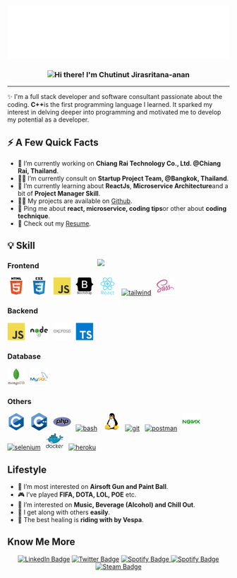 <img src="./shedkae-banner.gif"></img>

<h3 align="center"><img src = "https://raw.githubusercontent.com/MartinHeinz/MartinHeinz/master/wave.gif" width=28px>Hi there! I'm Chutinut Jirasritana-anan</h3>

---

✨ I'm a full stack developer and software consultant passionate about the coding. <b>C++</b>is the first programming language I learned. It sparked my interest in delving deeper into programming and motivated me to develop my potential as a developer.

<h2 align="left">⚡️ A Few Quick Facts</h2>
<ul>
    <li>🔭 I’m currently working on <strong>Chiang Rai Technology Co., Ltd. @Chiang Rai, Thailand</strong>. </li>
    <li>🧑‍✈️ I’m currently consult on <strong>Startup Project Team, @Bangkok, Thailand</strong>. </li>
    <li>🧐 I’m currently learning about <strong>ReactJs</strong>, <strong>Microservice Architecture</strong>and a bit of <strong>Project Manager Skill</strong>. </li>
    <li>👨‍💻 My projects are available on <a href="https://github.com/chutinut">Github</a>.</li>
    <li>💬 Ping me about <strong>react, microservice, coding tips</strong>or other about <strong>coding technique</strong>.</li>
    <li>📙 Check out my <a href="#">Resume</a>.</li>
</ul>
<h2 align="left">💡 Skill</h2>
<img align="right" width=300px src="https://media.giphy.com/media/VTtANKl0beDFQRLDTh/giphy.gif" />
<h3 align="left">Frontend</h3>
<a href="https://www.w3.org/html/" target="_blank" rel="noreferrer"><img src="https://raw.githubusercontent.com/devicons/devicon/master/icons/html5/html5-original-wordmark.svg" alt="html5" width="40" height="40"/></a>
&nbsp;
<a href="https://www.w3schools.com/css/" target="_blank" rel="noreferrer"><img src="https://raw.githubusercontent.com/devicons/devicon/master/icons/css3/css3-original-wordmark.svg" alt="css3" width="40" height="40"/></a>
&nbsp;
<a href="https://developer.mozilla.org/en-US/docs/Web/JavaScript" target="_blank" rel="noreferrer"><img src="https://raw.githubusercontent.com/devicons/devicon/master/icons/javascript/javascript-original.svg" alt="javascript" width="40" height="40"/></a>
&nbsp;
<a href="https://getbootstrap.com" target="_blank" rel="noreferrer"><img src="https://raw.githubusercontent.com/devicons/devicon/master/icons/bootstrap/bootstrap-plain-wordmark.svg" alt="bootstrap" width="40" height="40"/></a>
&nbsp;
<a href="https://reactjs.org/" target="_blank" rel="noreferrer"><img src="https://raw.githubusercontent.com/devicons/devicon/master/icons/react/react-original-wordmark.svg" alt="react" width="40" height="40"/></a>
&nbsp;
<a href="https://tailwindcss.com/" target="_blank" rel="noreferrer"><img src="https://www.vectorlogo.zone/logos/tailwindcss/tailwindcss-icon.svg" alt="tailwind" width="40" height="40"/></a>
&nbsp;
<a href="https://sass-lang.com" target="_blank" rel="noreferrer"><img src="https://raw.githubusercontent.com/devicons/devicon/master/icons/sass/sass-original.svg" alt="sass" width="40" height="40"/></a>
<h3 align="left">Backend</h3>
<a href="https://developer.mozilla.org/en-US/docs/Web/JavaScript" target="_blank" rel="noreferrer"><img src="https://raw.githubusercontent.com/devicons/devicon/master/icons/javascript/javascript-original.svg" alt="javascript" width="40" height="40"/></a>
&nbsp;
<a href="https://nodejs.org" target="_blank" rel="noreferrer"><img src="https://raw.githubusercontent.com/devicons/devicon/master/icons/nodejs/nodejs-original-wordmark.svg" alt="nodejs" width="40" height="40"/></a>
&nbsp;
<a href="https://expressjs.com" target="_blank" rel="noreferrer"><img src="https://raw.githubusercontent.com/devicons/devicon/master/icons/express/express-original-wordmark.svg" alt="express" width="40" height="40"/></a>
&nbsp;
<a href="https://www.typescriptlang.org/" target="_blank" rel="noreferrer"><img src="https://raw.githubusercontent.com/devicons/devicon/master/icons/typescript/typescript-original.svg" alt="typescript" width="40" height="40"/></a>
<h3 align="left">Database</h3>
<a href="https://www.mongodb.com/" target="_blank" rel="noreferrer"><img src="https://raw.githubusercontent.com/devicons/devicon/master/icons/mongodb/mongodb-original-wordmark.svg" alt="mongodb" width="40" height="40"/></a>
&nbsp;
<a href="https://www.mysql.com/" target="_blank" rel="noreferrer"><img src="https://raw.githubusercontent.com/devicons/devicon/master/icons/mysql/mysql-original-wordmark.svg" alt="mysql" width="40" height="40"/></a>
<h3 align="left">Others</h3>
<a href="https://www.cprogramming.com/" target="_blank" rel="noreferrer"><img src="https://raw.githubusercontent.com/devicons/devicon/master/icons/c/c-original.svg" alt="c" width="40" height="40"/></a>
&nbsp;
<a href="https://www.w3schools.com/cpp/" target="_blank" rel="noreferrer"><img src="https://raw.githubusercontent.com/devicons/devicon/master/icons/cplusplus/cplusplus-original.svg" alt="cplusplus" width="40" height="40"/></a>
&nbsp;
<a href="https://www.php.net" target="_blank" rel="noreferrer"><img src="https://raw.githubusercontent.com/devicons/devicon/master/icons/php/php-original.svg" alt="php" width="40" height="40"/></a>
&nbsp;
<a href="https://www.gnu.org/software/bash/" target="_blank" rel="noreferrer"><img src="https://www.vectorlogo.zone/logos/gnu_bash/gnu_bash-icon.svg" alt="bash" width="40" height="40"/></a>
&nbsp;
<a href="https://www.linux.org/" target="_blank" rel="noreferrer"><img src="https://raw.githubusercontent.com/devicons/devicon/master/icons/linux/linux-original.svg" alt="linux" width="40" height="40"/></a>
&nbsp;
<a href="https://git-scm.com/" target="_blank" rel="noreferrer"><img src="https://www.vectorlogo.zone/logos/git-scm/git-scm-icon.svg" alt="git" width="40" height="40"/></a>
&nbsp;
<a href="https://postman.com" target="_blank" rel="noreferrer"><img src="https://www.vectorlogo.zone/logos/getpostman/getpostman-icon.svg" alt="postman" width="40" height="40"/></a>
&nbsp;
<a href="https://www.nginx.com" target="_blank" rel="noreferrer"><img src="https://raw.githubusercontent.com/devicons/devicon/master/icons/nginx/nginx-original.svg" alt="nginx" width="40" height="40"/></a>
&nbsp;
<a href="https://www.selenium.dev" target="_blank" rel="noreferrer"><img src="https://raw.githubusercontent.com/detain/svg-logos/780f25886640cef088af994181646db2f6b1a3f8/svg/selenium-logo.svg" alt="selenium" width="40" height="40"/></a> 
&nbsp;
<a href="https://www.docker.com/" target="_blank" rel="noreferrer"><img src="https://raw.githubusercontent.com/devicons/devicon/master/icons/docker/docker-original-wordmark.svg" alt="docker" width="40" height="40"/></a>
&nbsp;
<a href="https://heroku.com" target="_blank" rel="noreferrer"><img src="https://www.vectorlogo.zone/logos/heroku/heroku-icon.svg" alt="heroku" width="40" height="40"/></a>
<h2 align="left">Lifestyle</h2>
<ul>
    <li>🔫 I’m most interested on <strong>Airsoft Gun and Paint Ball</strong>.</li>
    <li>🎮 I’ve played <strong>FIFA, DOTA, LOL, POE</strong> etc.</li>
    <li>🍻 I’m interested on <strong>Music, Beverage (Alcohol) and Chill Out</strong>.</li>
    <li>🤪 I get along with others <strong>easily</strong>.</li>
    <li>🛵 The best healing is <strong>riding with by Vespa</strong>.</li>
</ul>
<h2 align="left">Know Me More</h2>
<p align="center">
    <a href="https://linkedin.com/in/chutinut">
        <img src="https://img.shields.io/badge/-Chutinut%20-blue?style=plastic&amp;labelColor=blue&amp;logo=LinkedIn&amp;link=https://linkedin.com/in/chutinut" alt="LinkedIn Badge"></a>
    <a href="https://twitter.com/@imchutinut">
        <img src="https://img.shields.io/badge/-Chutinut-black?style=plastic&amp;labelColor=black&amp;logo=X&amp;link=https://twitter.com/Dev_180Memes" alt="Twitter Badge"></a>
    <!-- <a href="https://www.youtube.com/">
        <img src="https://img.shields.io/badge/-Chutinut-red?style=plastic&amp;labelColor=red&amp;logo=YouTube&amp;link=#" alt="Youtube Badge">
    </a> -->
     <a href="https://open.spotify.com/user/uvj7wrgby7298cc2qf7bexhqk?si=cbddd8dc5445437e">
        <img src="https://img.shields.io/badge/-SHEDKAE-crimson?style=plastic&amp;labelColor=white&amp;logo=Instagram&amp;link=#" alt="Spotify Badge">
    </a>
    <a href="https://open.spotify.com/user/uvj7wrgby7298cc2qf7bexhqk?si=cbddd8dc5445437e">
        <img src="https://img.shields.io/badge/-SHEDKAE-LimeGreen?style=plastic&amp;labelColor=white&amp;logo=Spotify&amp;link=#" alt="Spotify Badge">
    </a>
    <a href="https://open.spotify.com/user/uvj7wrgby7298cc2qf7bexhqk?si=cbddd8dc5445437e">
        <img src="https://img.shields.io/badge/-SHEDKAE-midnightblue?style=plastic&amp;labelColor=midnightblue&amp;logo=Steam&amp;link=#" alt="Steam Badge">
    </a>
</p>
